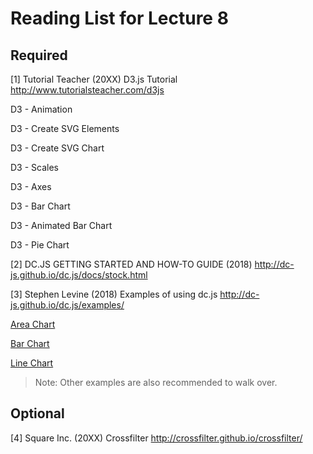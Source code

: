 # Reading List for Lecture 8

## Required

[1] Tutorial Teacher (20XX) D3.js Tutorial http://www.tutorialsteacher.com/d3js

D3 - Animation

D3 - Create SVG Elements

D3 - Create SVG Chart

D3 - Scales

D3 - Axes

D3 - Bar Chart

D3 - Animated Bar Chart

D3 - Pie Chart

[2] DC.JS GETTING STARTED AND HOW-TO GUIDE (2018) http://dc-js.github.io/dc.js/docs/stock.html


[3] Stephen Levine (2018) Examples of using dc.js http://dc-js.github.io/dc.js/examples/

[Area Chart](http://dc-js.github.io/dc.js/examples/area.html)

[Bar Chart](http://dc-js.github.io/dc.js/examples/bar.html)

[Line Chart](http://dc-js.github.io/dc.js/examples/line.html)

>Note: Other examples are also recommended to walk over.

## Optional

[4] Square Inc. (20XX) Crossfilter http://crossfilter.github.io/crossfilter/

